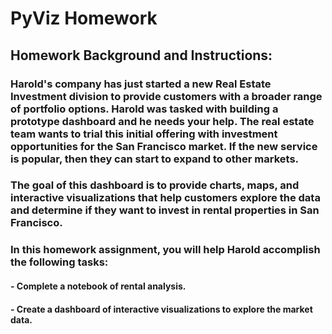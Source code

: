 # PyViz Homework

## Homework Background and Instructions:
### Harold's company has just started a new Real Estate Investment division to provide customers with a broader range of portfolio options. Harold was tasked with building a prototype dashboard and he needs your help. The real estate team wants to trial this initial offering with investment opportunities for the San Francisco market. If the new service is popular, then they can start to expand to other markets.
### The goal of this dashboard is to provide charts, maps, and interactive visualizations that help customers explore the data and determine if they want to invest in rental properties in San Francisco.
### In this homework assignment, you will help Harold accomplish the following tasks:
#### - Complete a notebook of rental analysis.
#### - Create a dashboard of interactive visualizations to explore the market data.
